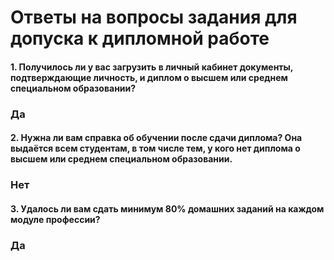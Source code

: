 # Ответы на вопросы задания для допуска к дипломной работе

#### 1. Получилось ли у вас загрузить в личный кабинет документы, подтверждающие личность, и диплом о высшем или среднем специальном образовании?
### Да

#### 2. Нужна ли вам справка об обучении после сдачи диплома? Она выдаётся всем студентам, в том числе тем, у кого нет диплома о высшем или среднем специальном образовании.
### Нет

#### 3. Удалось ли вам сдать минимум 80% домашних заданий на каждом модуле профессии?
### Да



